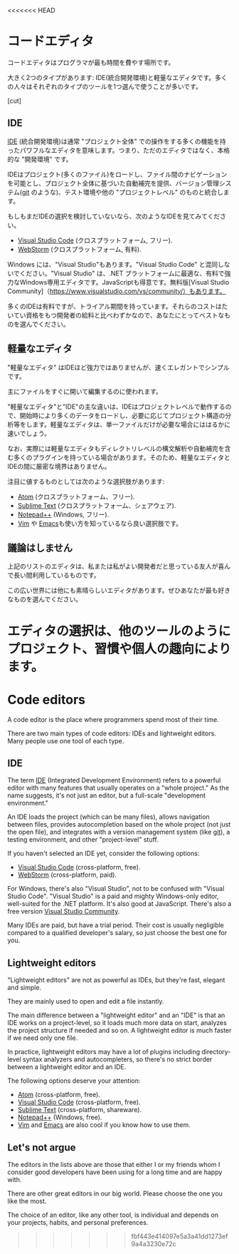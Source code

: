 <<<<<<< HEAD
# コードエディタ

コードエディタはプログラマが最も時間を費やす場所です。

大きく2つのタイプがあります: IDE(統合開発環境)と軽量なエディタです。多くの人々はそれぞれのタイプのツールを1つ選んで使うことが多いです。

[cut]

## IDE

[IDE](https://en.wikipedia.org/wiki/Integrated_development_environment) (統合開発環境)は通常 "プロジェクト全体" での操作をする多くの機能を持ったパワフルなエディタを意味します。つまり、ただのエディタではなく、本格的な "開発環境" です。

IDEはプロジェクト(多くのファイル)をロードし、ファイル間のナビゲーションを可能とし、プロジェクト全体に基づいた自動補完を提供、バージョン管理システム([git](https://git-scm.com/) のような)、テスト環境や他の "プロジェクトレベル" のものと統合します。

もしもまだIDEの選択を検討していないなら、次のようなIDEを見てみてください。

- [Visual Studio Code](https://code.visualstudio.com/) (クロスプラットフォーム, フリー).
- [WebStorm](http://www.jetbrains.com/webstorm/) (クロスプラットフォーム, 有料).

Windows には、"Visual Studio"もあります。"Visual Studio Code" と混同しないでください。"Visual Studio" は、.NET プラットフォームに最適な、有料で強力なWindows専用エディタです。JavaScriptも得意です。無料版[Visual Studio Community]（https://www.visualstudio.com/vs/community/）もあります。

多くのIDEは有料ですが、トライアル期間を持っています。それらのコストはたいてい資格をもつ開発者の給料と比べわずかなので、あなたにとってベストなものを選んでください。

## 軽量なエディタ 

"軽量なエディタ" はIDEほど強力ではありませんが、速くエレガントでシンプルです。

主にファイルをすぐに開いて編集するのに使われます。

"軽量なエディタ"と"IDE"の主な違いは、IDEはプロジェクトレベルで動作するので、開始時により多くのデータをロードし、必要に応じてプロジェクト構造の分析等をします。軽量なエディタは、単一ファイルだけが必要な場合にははるかに速いでしょう。

なお、実際には軽量なエディタもディレクトリレベルの構文解析や自動補完を含む多くのプラグインを持っている場合があります。そのため、軽量なエディタとIDEの間に厳密な境界はありません。

注目に値するものとしては次のような選択肢があります:

- [Atom](https://atom.io/) (クロスプラットフォーム、フリー).
- [Sublime Text](http://www.sublimetext.com) (クロスプラットフォーム、シェアウェア).
- [Notepad++](https://notepad-plus-plus.org/) (Windows, フリー).
- [Vim](http://www.vim.org/) や [Emacs](https://www.gnu.org/software/emacs/)も使い方を知っているなら良い選択肢です。

## 議論はしません 

上記のリストのエディタは、私または私がよい開発者だと思っている友人が喜んで長い間利用しているものです。

この広い世界には他にも素晴らしいエディタがあります。ぜひあなたが最も好きなものを選んでください。

エディタの選択は、他のツールのようにプロジェクト、習慣や個人の趣向によります。
=======
# Code editors

A code editor is the place where programmers spend most of their time.

There are two main types of code editors: IDEs and lightweight editors. Many people use one tool of each type.

## IDE

The term [IDE](https://en.wikipedia.org/wiki/Integrated_development_environment) (Integrated Development Environment) refers to a powerful editor with many features that usually operates on a "whole project." As the name suggests, it's not just an editor, but a full-scale "development environment."

An IDE loads the project (which can be many files), allows navigation between files, provides autocompletion based on the whole project (not just the open file), and integrates with a version management system (like [git](https://git-scm.com/)), a testing environment, and other "project-level" stuff.

If you haven't selected an IDE yet, consider the following options:

- [Visual Studio Code](https://code.visualstudio.com/) (cross-platform, free).
- [WebStorm](http://www.jetbrains.com/webstorm/) (cross-platform, paid).

For Windows, there's also "Visual Studio", not to be confused with "Visual Studio Code". "Visual Studio" is a paid and mighty Windows-only editor, well-suited for the .NET platform. It's also good at JavaScript. There's also a free version [Visual Studio Community](https://www.visualstudio.com/vs/community/).

Many IDEs are paid, but have a trial period. Their cost is usually negligible compared to a qualified developer's salary, so just choose the best one for you.

## Lightweight editors

"Lightweight editors" are not as powerful as IDEs, but they're fast, elegant and simple.

They are mainly used to open and edit a file instantly.

The main difference between a "lightweight editor" and an "IDE" is that an IDE works on a project-level, so it loads much more data on start, analyzes the project structure if needed and so on. A lightweight editor is much faster if we need only one file.

In practice, lightweight editors may have a lot of plugins including directory-level syntax analyzers and autocompleters, so there's no strict border between a lightweight editor and an IDE.

The following options deserve your attention:

- [Atom](https://atom.io/) (cross-platform, free).
- [Visual Studio Code](https://code.visualstudio.com/) (cross-platform, free).
- [Sublime Text](http://www.sublimetext.com) (cross-platform, shareware).
- [Notepad++](https://notepad-plus-plus.org/) (Windows, free).
- [Vim](http://www.vim.org/) and [Emacs](https://www.gnu.org/software/emacs/) are also cool if you know how to use them.

## Let's not argue

The editors in the lists above are those that either I or my friends whom I consider good developers have been using for a long time and are happy with.

There are other great editors in our big world. Please choose the one you like the most.

The choice of an editor, like any other tool, is individual and depends on your projects, habits, and personal preferences.
>>>>>>> fbf443e414097e5a3a41dd1273ef9a4a3230e72c
